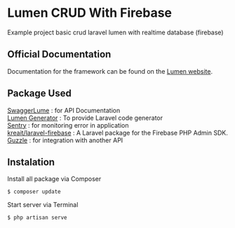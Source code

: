# Lumen CRUD With Firebase

Example project basic crud laravel lumen with realtime database (firebase)

## Official Documentation

Documentation for the framework can be found on the [Lumen website](https://lumen.laravel.com/docs).

## Package Used

[SwaggerLume](https://github.com/DarkaOnLine/SwaggerLume) : for API Documentation <br>
[Lumen Generator](https://github.com/flipboxstudio/lumen-generator) : To provide Laravel code generator <br>
[Sentry](https://docs.sentry.io/platforms/php/guides/laravel/) : for monitoring error in application <br>
[kreait/laravel-firebase](https://github.com/kreait/laravel-firebase) : A Laravel package for the Firebase PHP Admin SDK.
[Guzzle](https://github.com/guzzle/guzzle) : for integration with another API

## Instalation

Install all package via Composer

```
$ composer update
```

Start server via Terminal

```
$ php artisan serve
```
